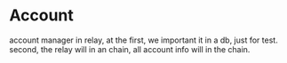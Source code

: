 # Account

account manager in relay, at the first, we important it in a db, just for test.
second, the relay will in an chain, all account info will in the chain.